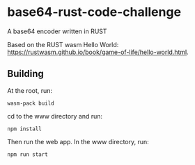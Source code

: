 # base64-rust-code-challenge
A base64 encoder written in RUST

Based on the RUST wasm Hello World: https://rustwasm.github.io/book/game-of-life/hello-world.html.

## Building

At the root, run:

```
wasm-pack build
```

cd to the www directory and run:

```
npm install
```

Then run the web app. In the www directory, run:

```
npm run start
```